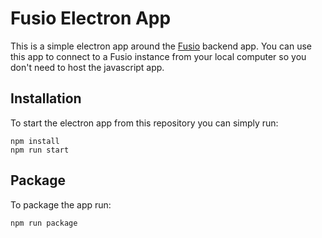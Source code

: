 
# Fusio Electron App

This is a simple electron app around the [Fusio](https://www.fusio-project.org/)
backend app. You can use this app to connect to a Fusio instance from your local
computer so you don't need to host the javascript app.

## Installation

To start the electron app from this repository you can simply run:

```
npm install
npm run start
```

## Package

To package the app run:

```
npm run package
```
